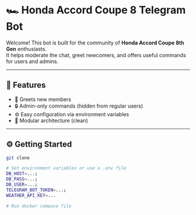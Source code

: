 # 🏎️ Honda Accord Coupe 8 Telegram Bot

Welcome! This bot is built for the community of **Honda Accord Coupe 8th Gen** enthusiasts.  
It helps moderate the chat, greet newcomers, and offers useful commands for users and admins.

---

## 🚀 Features

- 👋 Greets new members
- 🔒 Admin-only commands (hidden from regular users)
- ⚙️ Easy configuration via environment variables
- 🧩 Modular architecture (clean)

---

## ⚙️ Getting Started

```bash
git clone

# Set environment variables or use a .env file
DB_HOST=...;
DB_PASS=...;
DB_USER=...;
TELEGRAM_BOT_TOKEN=...;
WEATHER_API_KEY=...

# Run docker compose file
